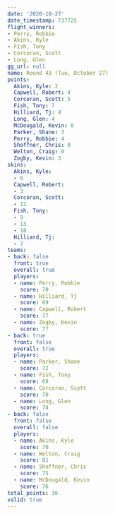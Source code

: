 ```yaml
---
date: '2020-10-27'
date_timestamp: 737725
flight_winners:
- Perry, Robbie
- Akins, Kyle
- Fish, Tony
- Corcoran, Scott
- Long, Glen
gg_url: null
name: Round 43 (Tue, October 27)
points:
  Akins, Kyle: 2
  Capwell, Robert: 4
  Corcoran, Scott: 5
  Fish, Tony: 7
  Hilliard, Tj: 4
  Long, Glen: 4
  McDougald, Kevin: 0
  Parker, Shane: 3
  Perry, Robbie: 4
  Shoffner, Chris: 0
  Welton, Craig: 0
  Zogby, Kevin: 3
skins:
  Akins, Kyle:
  - 6
  Capwell, Robert:
  - 3
  Corcoran, Scott:
  - 12
  Fish, Tony:
  - 9
  - 13
  - 18
  Hilliard, Tj:
  - 7
teams:
- back: false
  front: true
  overall: true
  players:
  - name: Perry, Robbie
    score: 70
  - name: Hilliard, Tj
    score: 69
  - name: Capwell, Robert
    score: 77
  - name: Zogby, Kevin
    score: 77
- back: true
  front: false
  overall: true
  players:
  - name: Parker, Shane
    score: 72
  - name: Fish, Tony
    score: 68
  - name: Corcoran, Scott
    score: 70
  - name: Long, Glen
    score: 74
- back: false
  front: false
  overall: false
  players:
  - name: Akins, Kyle
    score: 70
  - name: Welton, Craig
    score: 81
  - name: Shoffner, Chris
    score: 75
  - name: McDougald, Kevin
    score: 76
total_points: 36
valid: true
---
```

